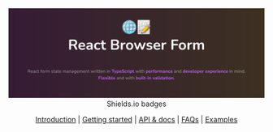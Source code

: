 <div align="center">
  <a href="https://deniskabana.github.io/react-browser-form/introduction" title="React Browser Form - Form management in React made simple for browsers.">
    <img src="https://raw.githubusercontent.com/deniskabana/react-browser-form/main/docs/public/github-logo.png" alt="🌐📝 React Browser Form - React hook for form management in web browsers." />
  </a>
</div>

<div align="center">
  Shields.io badges
</div>

<p align="center">
  <a href="https://deniskabana.github.io/react-browser-form/introduction">Introduction</a> | 
  <a href="https://deniskabana.github.io/react-browser-form/getting-started">Getting started</a> |
  <a href="https://deniskabana.github.io/react-browser-form/documentation">API & docs</a> |
  <a href="https://deniskabana.github.io/react-browser-form/frequently-asked-questions">FAQs</a> |
  <a href="https://deniskabana.github.io/react-browser-form/examples">Examples</a>
</p>
